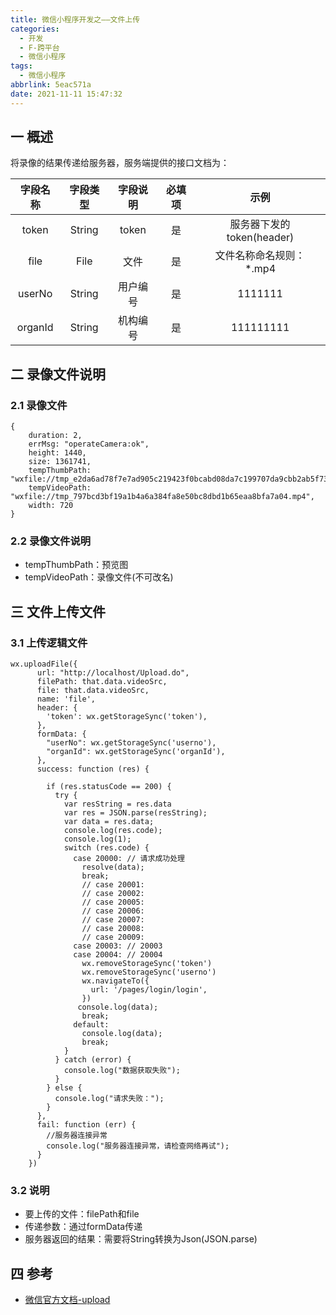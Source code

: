 ```yaml
---
title: 微信小程序开发之——文件上传
categories:
  - 开发
  - F-跨平台
  - 微信小程序
tags:
  - 微信小程序
abbrlink: 5eac571a
date: 2021-11-11 15:47:32
---
```

## 一 概述

将录像的结果传递给服务器，服务端提供的接口文档为：

| 字段名称 | 字段类型 | 字段说明 | 必填项 |            示例             |
| :------: | :------: | :------: | :----: | :-------------------------: |
|  token   |  String  |  token   |   是   |  服务器下发的token(header)  |
|   file   |   File   |   文件   |   是   | 文件名称命名规则：*.mp4 |
|  userNo  |  String  | 用户编号 |   是   |           1111111           |
| organId  |  String  | 机构编号 |   是   |          111111111          |

<!--more-->

## 二 录像文件说明

### 2.1 录像文件

```
{
	duration: 2,
	errMsg: "operateCamera:ok",
	height: 1440,
	size: 1361741,
	tempThumbPath: "wxfile://tmp_e2da6ad78f7e7ad905c219423f0bcabd08da7c199707da9cbb2ab5f73721858f.jpeg",
	tempVideoPath: "wxfile://tmp_797bcd3bf19a1b4a6a384fa8e50bc8dbd1b65eaa8bfa7a04.mp4",
	width: 720
}
```

### 2.2 录像文件说明

* tempThumbPath：预览图
* tempVideoPath：录像文件(不可改名)

## 三 文件上传文件

### 3.1 上传逻辑文件

```
wx.uploadFile({
      url: "http://localhost/Upload.do",
      filePath: that.data.videoSrc,
      file: that.data.videoSrc,
      name: 'file',
      header: {
        'token': wx.getStorageSync('token'),
      },
      formData: {
        "userNo": wx.getStorageSync('userno'),
        "organId": wx.getStorageSync('organId'),
      },
      success: function (res) {
  
        if (res.statusCode == 200) {
          try {
            var resString = res.data
            var res = JSON.parse(resString);
            var data = res.data;
            console.log(res.code);
            console.log(1);
            switch (res.code) {
              case 20000: // 请求成功处理
                resolve(data);
                break;
                // case 20001: 
                // case 20002: 
                // case 20005: 
                // case 20006: 
                // case 20007: 
                // case 20008: 
                // case 20009: 
              case 20003: // 20003 
              case 20004: // 20004 
                wx.removeStorageSync('token')
                wx.removeStorageSync('userno')
                wx.navigateTo({
                  url: '/pages/login/login',
                })
               console.log(data);
                break;
              default:
                console.log(data);
                break;
            }
          } catch (error) {
            console.log("数据获取失败");
          }
        } else {
          console.log("请求失败：");
        }
      },
      fail: function (err) {
        //服务器连接异常
        console.log("服务器连接异常，请检查网络再试");
      }
    })
```

### 3.2 说明

* 要上传的文件：filePath和file
* 传递参数：通过formData传递
* 服务器返回的结果：需要将String转换为Json(JSON.parse)

## 四 参考

* [微信官方文档-upload](https://developers.weixin.qq.com/miniprogram/dev/api/network/upload/wx.uploadFile.html)
